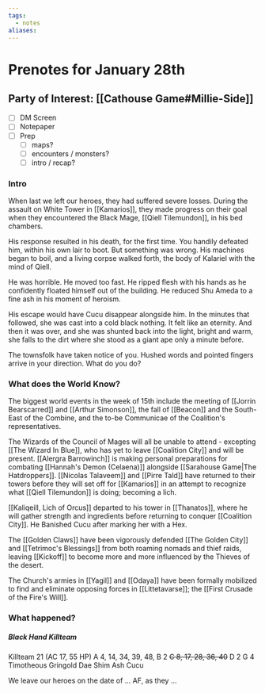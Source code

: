 ```yaml
---
tags:
  - notes
aliases:
---
```


# Prenotes for January 28th
## Party of Interest: [[Cathouse Game#Millie-Side]]
- [ ] DM Screen
- [ ] Notepaper
- [ ] Prep
	- [ ] maps?
	- [ ] encounters / monsters?
	- [ ] intro / recap?

### Intro

When last we left our heroes, they had suffered severe losses. During the assault on White Tower in [[Kamarios]], they made progress on their goal when they encountered the Black Mage, [[Qiell Tilemundon]], in his bed chambers. 

His response resulted in his death, for the first time. You handily defeated him, within his own lair to boot. But something was wrong. His machines began to boil, and a living corpse walked forth, the body of Kalariel with the mind of Qiell. 

He was horrible. He moved too fast. He ripped flesh with his hands as he confidently floated himself out of the building. He reduced Shu Ameda to a fine ash in his moment of heroism. 

His escape would have Cucu disappear alongside him. In the minutes that followed, she was cast into a cold black nothing. It felt like an eternity. And then it was over, and she was shunted back into the light, bright and warm, she falls to the dirt where she stood as a giant ape only a minute before.

The townsfolk have taken notice of you. Hushed words and pointed fingers arrive in your direction. What do you do?

### What does the World Know?
The biggest world events in the week of 15th include the meeting of [[Jorrin Bearscarred]] and [[Arthur Simonson]], the fall of [[Beacon]] and the South-East of the Combine, and the to-be Communicae of the Coalition's representatives.

The Wizards of the Council of Mages will all be unable to attend - excepting [[The Wizard In Blue]], who has yet to leave [[Coalition City]] and will be present. [[Alergra Barrowinch]] is making personal preparations for combating [[Hannah's Demon (Celaena)]] alongside [[Sarahouse Game|The Hatdroppers]]. [[Nicolas Talaveem]] and [[Pirre Tald]] have returned to their towers before they will set off for [[Kamarios]] in an attempt to recognize what [[Qiell Tilemundon]] is doing; becoming a lich.

[[Kaliqeill, Lich of Orcus]] departed to his tower in [[Thanatos]], where he will gather strength and ingredients before returning to conquer [[Coalition City]]. He Banished Cucu after marking her with a Hex.

The [[Golden Claws]] have been vigorously defended [[The Golden City]] and [[Tetrimoc's Blessings]] from both roaming nomads and thief raids, leaving [[Kickoff]] to become more and more influenced by the Thieves of the desert.

The Church's armies in [[Yagil]] and [[Odaya]] have been formally mobilized to find and eliminate opposing forces in [[Littetavarse]]; the [[First Crusade of the Fire's Will]].

### What happened?

##### Black Hand Killteam
Killteam 21 (AC 17, 55 HP)
A 4, 14, 34, 39, 48, 
B 2
~~C 8, 17, 28, 36, 40~~
D 2
G 4
Timotheous
Gringold
Dae Shim 
Ash 
Cucu 

We leave our heroes on the date of ... AF, as they ...